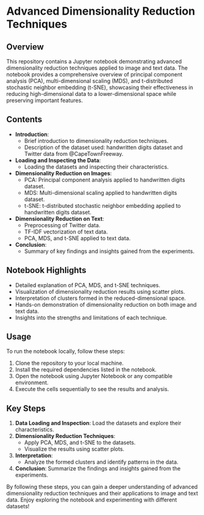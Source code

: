# Advanced Dimensionality Reduction Techniques

## Overview
This repository contains a Jupyter notebook demonstrating advanced dimensionality reduction techniques applied to image and text data. The notebook provides a comprehensive overview of principal component analysis (PCA), multi-dimensional scaling (MDS), and t-distributed stochastic neighbor embedding (t-SNE), showcasing their effectiveness in reducing high-dimensional data to a lower-dimensional space while preserving important features.

## Contents
- **Introduction**: 
  - Brief introduction to dimensionality reduction techniques.
  - Description of the dataset used: handwritten digits dataset and Twitter data from @CapeTownFreeway.
- **Loading and Inspecting the Data**: 
  - Loading the datasets and inspecting their characteristics.
- **Dimensionality Reduction on Images**:
  - PCA: Principal component analysis applied to handwritten digits dataset.
  - MDS: Multi-dimensional scaling applied to handwritten digits dataset.
  - t-SNE: t-distributed stochastic neighbor embedding applied to handwritten digits dataset.
- **Dimensionality Reduction on Text**:
  - Preprocessing of Twitter data.
  - TF-IDF vectorization of text data.
  - PCA, MDS, and t-SNE applied to text data.
- **Conclusion**:
  - Summary of key findings and insights gained from the experiments.

## Notebook Highlights
- Detailed explanation of PCA, MDS, and t-SNE techniques.
- Visualization of dimensionality reduction results using scatter plots.
- Interpretation of clusters formed in the reduced-dimensional space.
- Hands-on demonstration of dimensionality reduction on both image and text data.
- Insights into the strengths and limitations of each technique.

## Usage
To run the notebook locally, follow these steps:
1. Clone the repository to your local machine.
2. Install the required dependencies listed in the notebook.
3. Open the notebook using Jupyter Notebook or any compatible environment.
4. Execute the cells sequentially to see the results and analysis.

## Key Steps
1. **Data Loading and Inspection**: Load the datasets and explore their characteristics.
2. **Dimensionality Reduction Techniques**:
   - Apply PCA, MDS, and t-SNE to the datasets.
   - Visualize the results using scatter plots.
3. **Interpretation**:
   - Analyze the formed clusters and identify patterns in the data.
4. **Conclusion**: Summarize the findings and insights gained from the experiments.

By following these steps, you can gain a deeper understanding of advanced dimensionality reduction techniques and their applications to image and text data. Enjoy exploring the notebook and experimenting with different datasets!
